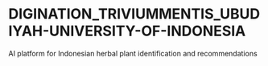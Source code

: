 # DIGINATION_TRIVIUMMENTIS_UBUDIYAH-UNIVERSITY-OF-INDONESIA
AI platform for Indonesian herbal plant identification and recommendations
